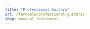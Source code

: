 ```yaml
---
title: "Professional Guitars"
url: /ferndale/professional-guitars/
shop: musical instrument
---
```

